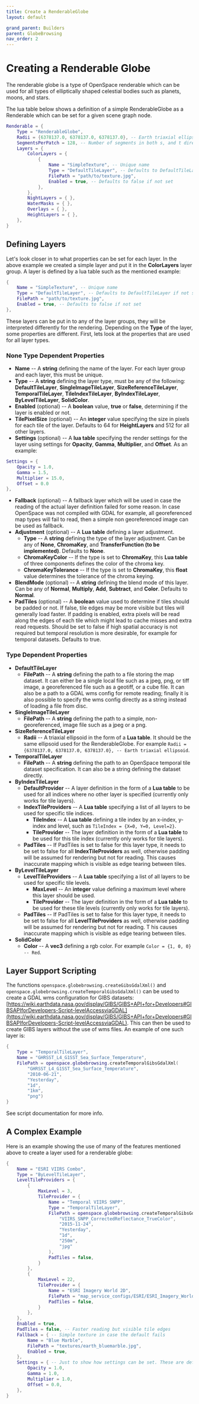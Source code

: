 ```yaml
---
title: Create a RenderableGlobe
layout: default

grand_parent: Builders
parent: GlobeBrowsing
nav_order: 2
---
```


# Creating a Renderable Globe
The renderable globe is a type of OpenSpace renderable which can be used for all types of elliptically shaped celestial bodies such as planets, moons, and stars.

The lua table below shows a definition of a simple RenderableGlobe as a Renderable which can be set for a given scene graph node.

```lua
Renderable = {
    Type = "RenderableGlobe",
    Radii = {6378137.0, 6378137.0, 6378137.0}, -- Earth triaxial ellipsoid
    SegmentsPerPatch = 128, -- Number of segments in both s, and t directions of each patch
    Layers = {
        ColorLayers = {
            {
                Name = "SimpleTexture", -- Unique name
                Type = "DefaultTileLayer", -- Defaults to DefaultTileLayer if not set
                FilePath = "path/to/texture.jpg",
                Enabled = true, -- Defaults to false if not set
            },
        },
        NightLayers = { },
        WaterMasks = { },
        Overlays = { },
        HeightLayers = { },
    },
}
```

## Defining Layers
Let's look closer in to what properties can be set for each layer.  In the above example we created a simple layer and put it in the **ColorLayers** layer group.  A layer is defined by a lua table such as the mentioned example:
```lua
{
    Name = "SimpleTexture", -- Unique name
    Type = "DefaultTileLayer", -- Defaults to DefaultTileLayer if not set
    FilePath = "path/to/texture.jpg",
    Enabled = true, -- Defaults to false if not set
},
```
These layers can be put in to any of the layer groups, they will be interpreted differently for the rendering.  Depending on the **Type** of the layer, some properties are different.  First, lets look at the properties that are used for all layer types.

### None Type Dependent Properties
* **Name** -- A **string** defining the name of the layer.  For each layer group and each layer, this must be unique.
* **Type** -- A **string** defining the layer type, must be any of the following: **DefaultTileLayer**, **SingleImageTileLayer**, **SizeReferenceTileLayer**, **TemporalTileLayer**, **TileIndexTileLayer**, **ByIndexTileLayer**, **ByLevelTileLayer**, **SolidColor**.
* **Enabled** (optional) -- A **boolean** value, **true** or **false**, determining if the layer is enabled or not.
* **TilePixelSize** (optional) -- An **integer** value specifying the size in pixels for each tile of the layer.  Defaults to 64 for **HeightLayers** and 512 for all other layers.
* **Settings** (optional) -- A **lua table** specifying the render settings for the layer using settings for **Opacity**, **Gamma**, **Multiplier**, and **Offset**.  As an example:
```lua
Settings = {
    Opacity = 1.0,
    Gamma = 1.5,
    Multiplier = 15.0,
    Offset = 0.0
},
```
* **Fallback** (optional) -- A fallback layer which will be used in case the reading of the actual layer definition failed for some reason.  In case OpenSpace was not compiled with GDAL for example, all georeferenced map types will fail to read, then a simple non georeferenced image can be used as fallback.
* **Adjustment** (optional) -- A **Lua table** defining a layer adjustment.
    * **Type** -- A **string** defining the type of the layer adjustment. Can be any of **None**, **ChromaKey**, and **TransferFunction (to be implemented)**.  Defaults to **None**.
    * **ChromaKeyColor** -- If the type is set to **ChromaKey**, this **Lua table** of three components defines the color of the chroma key.
    * **ChromaKeyTolerance** -- If the type is set to **ChromaKey**, this **float** value determines the tolerance of the chroma keying.
* **BlendMode** (optional) -- A **string** defining the blend mode of this layer.  Can be any of **Normal**, **Multiply**, **Add**, **Subtract**, and **Color**. Defaults to **Normal**.
* **PadTiles** (optional) -- A **boolean** value used to determine if tiles should be padded or not.  If false, tile edges may be more visible but tiles will generally load faster.  If padding is enabled, extra pixels will be read along the edges of each tile which might lead to cache misses and extra read requests.  Should be set to false if high spatial accuracy is not required but temporal resolution is more desirable, for example for temporal datasets.  Defaults to true.

### Type Dependent Properties
* **DefaultTileLayer**
  * **FilePath** -- A **string** defining the path to a file storing the map dataset.  It can either be a single local file such as a jpeg, png, or tiff image, a georeferenced file such as a geotiff, or a cube file.  It can also be a path to a GDAL wms config for remote reading; finally it is also possible to specify the wms config directly as a string instead of loading a file from disc.
* **SingleImageTileLayer**
  * **FilePath** -- A **string** defining the path to a simple, non-georeferenced, image file such as a jpeg or a png.
* **SizeReferenceTileLayer**
  * **Radii** -- A triaxial ellipsoid in the form of a **Lua table**.  It should be the same ellipsoid used for the RenderableGlobe.  For example `Radii = {6378137.0, 6378137.0, 6378137.0}, -- Earth triaxial ellipsoid`.
* **TemporalTileLayer**
  * **FilePath** -- A **string** defining the path to an OpenSpace temporal tile dataset specification.  It can also be a string defining the dataset directly.
* **ByIndexTileLayer**
  * **DefaultProvider** -- A layer definition in the form of a **Lua table** to be used for all indices where no other layer is specified (currently only works for tile layers).
  * **IndexTileProviders** -- A **Lua table** specifying a list of all layers to be used for specific tile indices.
    * **TileIndex** -- A **Lua table** defining a tile index by an x-index, y-index and level, such as `TileIndex = {X=0, Y=0, Level=2}`.
    * **TileProvider** -- The layer definition in the form of a **Lua table** to be used for this tile index (currently only works for tile layers).
  * **PadTiles** -- If PadTiles is set to false for this layer type, it needs to be set to false for all **IndexTileProviders** as well, otherwise padding will be assumed for rendering but not for reading.  This causes inaccurate mapping which is visible as edge tearing between tiles.
* **ByLevelTileLayer**
  * **LevelTileProviders** -- A **Lua table** specifying a list of all layers to be used for specific tile levels.
    * **MaxLevel** -- An **integer** value defining a maximum level where this layer should be used.
    * **TileProvider** -- The layer definition in the form of a **Lua table** to be used for these tile levels (currently only works for tile layers).
  * **PadTiles** -- If PadTiles is set to false for this layer type, it needs to be set to false for all **LevelTileProviders** as well, otherwise padding will be assumed for rendering but not for reading. T his causes inaccurate mapping which is visible as edge tearing between tiles.
* **SolidColor**
  * **Color** -- A **vec3** defining a rgb color.  For example `Color = {1, 0, 0} -- Red`.

## Layer Support Scripting
The functions `openspace.globebrowsing.createGibsGdalXml()` and `openspace.globebrowsing.createTemporalGibsGdalXml()` can be used to create a GDAL wms configuration for GIBS datasets: [https://wiki.earthdata.nasa.gov/display/GIBS/GIBS+API+for+Developers#GIBSAPIforDevelopers-Script-levelAccessviaGDAL](https://wiki.earthdata.nasa.gov/display/GIBS/GIBS+API+for+Developers#GIBSAPIforDevelopers-Script-levelAccessviaGDAL).  This can then be used to create GIBS layers without the use of wms files.  An example of one such layer is:
```lua
{
    Type = "TemporalTileLayer",
    Name = "GHRSST_L4_G1SST_Sea_Surface_Temperature",
    FilePath = openspace.globebrowsing.createTemporalGibsGdalXml(
        "GHRSST_L4_G1SST_Sea_Surface_Temperature",
        "2010-06-21",
        "Yesterday",
        "1d",
        "1km",
        "png")
}
```
See script documentation for more info.

## A Complex Example
Here is an example showing the use of many of the features mentioned above to create a layer used for a renderable globe:

```lua
{
    Name = "ESRI VIIRS Combo",
    Type = "ByLevelTileLayer",
    LevelTileProviders = {
        {
            MaxLevel = 3, 
            TileProvider = {
                Name = "Temporal VIIRS SNPP",
                Type = "TemporalTileLayer",
                FilePath = openspace.globebrowsing.createTemporalGibsGdalXml(
                    "VIIRS_SNPP_CorrectedReflectance_TrueColor",
                    "2015-11-24",
                    "Yesterday",
                    "1d",
                    "250m",
                    "jpg"
                ),
                PadTiles = false,
            }
        },
        {
            MaxLevel = 22,
            TileProvider = {
                Name = "ESRI Imagery World 2D",
                FilePath = "map_service_configs/ESRI/ESRI_Imagery_World_2D.wms",
                PadTiles = false,
            }
        },
    },
    Enabled = true,
    PadTiles = false, -- Faster reading but visible tile edges
    Fallback = { -- Simple texture in case the default fails
        Name = "Blue Marble",
        FilePath = "textures/earth_bluemarble.jpg",
        Enabled = true,
    },
    Settings = { -- Just to show how settings can be set. These are default values
        Opacity = 1.0,
        Gamma = 1.0,
        Multiplier = 1.0,
        Offset = 0.0,
    },
}
```
